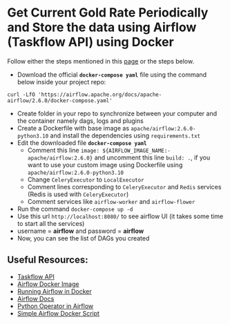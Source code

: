 # Get Current Gold Rate Periodically and Store the data using Airflow (Taskflow API) using Docker

Follow either the steps mentioned in this [page](https://airflow.apache.org/docs/apache-airflow/stable/howto/docker-compose/index.html) or the steps below.

- Download the official **`docker-compose yaml`** file using the command below inside your project repo:

```shell
curl -LfO 'https://airflow.apache.org/docs/apache-airflow/2.6.0/docker-compose.yaml'
```
- Create folder in your repo to synchronize between your computer and the container namely
dags, logs and plugins
- Create a Dockerfile with base image as `apache/airflow:2.6.0-python3.10` and install  the dependencies using `requirements.txt`
- Edit the downloaded file **`docker-compose yaml`**
  * Comment this line `image: ${AIRFLOW_IMAGE_NAME:-apache/airflow:2.6.0}` and uncomment this line `build: .`, 
if you want to use your custom image using Dockerfile using `apache/airflow:2.6.0-python3.10`
  * Change `CeleryExecutor` to `LocalExecutor`
  * Comment lines corresponding to `CeleryExecutor` and `Redis` services (Redis is used with `CeleryExecutor`)
  * Comment services like `airflow-worker` and `airflow-flower`
- Run the command `docker-compose up -d`
- Use this url `http://localhost:8080/` to see airflow UI (it takes some time to start all the services)
- username = **airflow** and password = **airflow**
- Now, you can see the list of DAGs you created


## Useful Resources:
- [Taskflow API](https://airflow.apache.org/docs/apache-airflow/stable/tutorial/taskflow.html)
- [Airflow Docker Image](https://hub.docker.com/r/apache/airflow)
- [Running Airflow in Docker](https://airflow.apache.org/docs/apache-airflow/stable/howto/docker-compose/index.html)
- [Airflow Docs](https://airflow.apache.org/docs/apache-airflow/2.0.1/)
- [Python Operator in Airflow](https://hevodata.com/learn/python-operator-in-airflow/)
- [Simple Airflow Docker Script](https://github.com/soumilshah1995/Learn-Apache-Airflow-in-easy-way-/)

